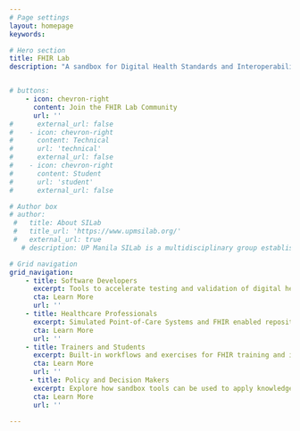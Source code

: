 ```yaml
---
# Page settings
layout: homepage
keywords:

# Hero section
title: FHIR Lab
description: "A sandbox for Digital Health Standards and Interoperability, developed as part of The CSIRO Strengthening Standards Capability Project (SSCP) in collaboration between Australian e-Health Research Centre (AEHRC) at Commonwealth Scientific and Industrial Research Organisation and Standards and Interoperability Lab, Univeristy of the Philippines, Manila (UPM SILab). FHIR Lab is an open collaborative platform that enable stakeholders to explore, learn, test and validate digital health standards-based solutions in a safe and controlled environment."


# buttons:
    - icon: chevron-right
      content: Join the FHIR Lab Community
      url: ''
#      external_url: false
#    - icon: chevron-right
#      content: Technical
#      url: 'technical'
#      external_url: false
#    - icon: chevron-right
#      content: Student
#      url: 'student'
#      external_url: false

# Author box
# author:
 #   title: About SILab
 #   title_url: 'https://www.upmsilab.org/'
 #   external_url: true
   # description: UP Manila SILab is a multidisciplinary group established at the National Institutes of Health composed of members from different sectors with a vision of quality health for the underserved through the appropriate use of information technology. 

# Grid navigation
grid_navigation:
    - title: Software Developers
      excerpt: Tools to accelerate testing and validation of digital health solutions.
      cta: Learn More
      url: ''
    - title: Healthcare Professionals
      excerpt: Simulated Point-of-Care Systems and FHIR enabled repositories for real-world use cases.
      cta: Learn More
      url: ''
    - title: Trainers and Students
      excerpt: Built-in workflows and exercises for FHIR training and immersive learning.
      cta: Learn More
      url: ''
     - title: Policy and Decision Makers
      excerpt: Explore how sandbox tools can be used to apply knowledge for healthcare issues.
      cta: Learn More
      url: ''

---
```

